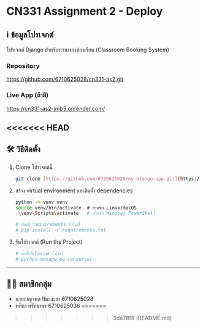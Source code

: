 # CN331 Assignment 2 - Deploy

## ℹ️ ข้อมูลโปรเจกต์
โปรเจกต์ Django สำหรับระบบจองห้องเรียน (Classroom Booking System)

### Repository
https://github.com/6710625028/cn331-as2.git

### Live App (ถ้ามี)
https://cn331-as2-jmb3.onrender.com/

<<<<<<< HEAD
---

## 🛠️ วิธีติดตั้ง
1. Clone โปรเจกต์นี้
    ```bash
    git clone [https://github.com/6710625028/my-django-app.git](https://github.com/6710625028/my-django-app.git)
    ```
2. สร้าง virtual environment และติดตั้ง dependencies
    ```bash
    python -m venv venv
    source venv/bin/activate  # สำหรับ Linux/macOS
    .\venv\Scripts\activate   # สำหรับ Windows PowerShell
    
    # ติดตั้ง requirements (ถ้ามี)
    # pip install -r requirements.txt
    ```
3. รันโปรเจกต์ (Run the Project)
    ```bash
    # คำสั่งรันโปรเจกต์ (ถ้ามี)
    # python manage.py runserver
    ```
    
---

## 🧑‍💻 สมาชิกกลุ่ม
* นายเบญจพล ปินะกะสา 6710625028
* พศิกา ศรัทธาพร 6710625036
=======
>>>>>>> 3de78f8 (README.md)
